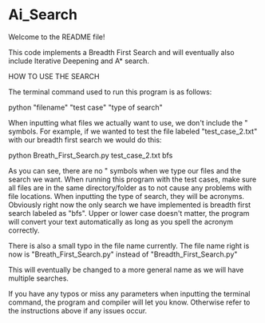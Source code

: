 # Ai_Search

Welcome to the README file!

This code implements a Breadth First Search and will eventually also include Iterative Deepening and A* search. 

HOW TO USE THE SEARCH

The terminal command used to run this program is as follows:

python "filename" "test case" "type of search"

When inputting what files we actually want to use, we don't include the " symbols. For example, if we wanted to test the file labeled "test_case_2.txt" with our breadth first search we would do this:

python Breath_First_Search.py test_case_2.txt bfs

As you can see, there are no " symbols when we type our files and the search we want. When running this program with the test cases, make sure all files are in the same directory/folder as to not cause any problems with file locations. When inputting the type of search, they will be acronyms. Obviously right now the only search we have implemented is breadth first search labeled as "bfs". Upper or lower case doesn't matter, the program will convert your text automatically as long as you spell the acronym correctly. 

There is also a small typo in the file name currently. The file name right is now is "Breath_First_Search.py" instead of "Breadth_First_Search.py"

This will eventually be changed to a more general name as we will have multiple searches. 

If you have any typos or miss any parameters when inputting the terminal command, the program and compiler will let you know. Otherwise refer to the instructions above if any issues occur. 